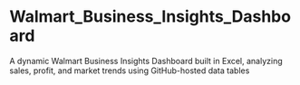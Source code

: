 # Walmart_Business_Insights_Dashboard
A dynamic Walmart Business Insights Dashboard built in Excel, analyzing sales, profit, and market trends using GitHub-hosted data tables
